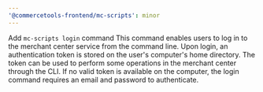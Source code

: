 ```yaml
---
'@commercetools-frontend/mc-scripts': minor
---
```


Add `mc-scripts login` command
This command enables users to log in to the merchant center service from the command line.
Upon login, an authentication token is stored on the user's computer's home directory. The token can be used to perform some operations in the merchant center through the CLI.
If no valid token is available on the computer, the login command requires an email and password to authenticate.
